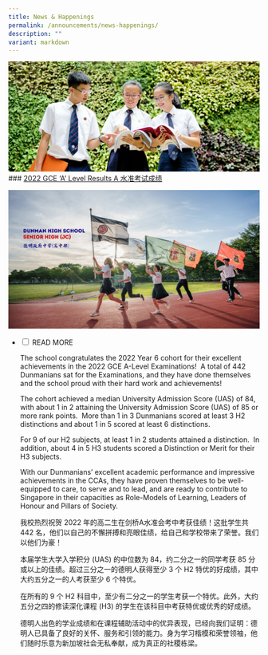 ```yaml
---
title: News & Happenings
permalink: /announcements/news-happenings/
description: ""
variant: markdown
---
```

![](/images/Homepage/masthead-announcement-school.jpg)### [2022 GCE ‘A’ Level Results A 水准考试成绩](https://dhs.edu.sg/sh-news-happenings)

![](/images/Homepage/senior%20high.png)

<ul class="jekyllcodex_accordion">
  <li>
    <input type="checkbox" id="accordion1">
    <label for="accordion1">READ MORE</label>
    <div>

<p>The school congratulates the 2022 Year 6 cohort for their excellent achievements in the 2022 GCE A-Level Examinations! &nbsp;A total of 442 Dunmanians sat for the Examinations, and they have done themselves and the school proud with their hard work and achievements!</p>

<p>The cohort achieved a median University Admission Score (UAS) of 84, with about 1 in 2 attaining the University Admission Score (UAS) of 85 or more rank points. &nbsp;More than 1 in 3 Dunmanians scored at least 3 H2 distinctions and about 1 in 5 scored at least 6 distinctions.</p>

<p>For 9 of our H2 subjects, at least 1 in 2 students attained a distinction. &nbsp;In addition, about 4 in 5 H3 students scored a Distinction or Merit for their H3 subjects.</p>

<p>With our Dunmanians’ excellent academic performance and impressive achievements in the CCAs, they have proven themselves to be well-equipped to care, to serve and to lead, and are ready to contribute to Singapore in their capacities as Role-Models of Learning, Leaders of Honour and Pillars of Society.</p>

<p>我校热烈祝贺 2022 年的高二生在剑桥A水准会考中考获佳绩！这批学生共 442 名，他们以自己的不懈拼搏和亮眼佳绩，给自己和学校带来了荣誉。我们以他们为豪！

本届学生大学入学积分 (UAS) 的中位数为 84，约二分之一的同学考获 85 分或以上的佳绩。超过三分之一的德明人获得至少 3 个 H2 特优的好成绩，其中大约五分之一的人考获至少 6 个特优。

</p><p>在所有的 9 个 H2 科目中，至少有二分之一的学生考获一个特优。此外，大约五分之四的修读深化课程 (H3) 的学生在该科目中考获特优或优秀的好成绩。</p>

<p>德明人出色的学业成绩和在课程辅助活动中的优异表现，已经向我们证明：德明人已具备了良好的关怀、服务和引领的能力。身为学习楷模和荣誉领袖，他们随时乐意为新加坡社会无私奉献，成为真正的社稷栋梁。</p></div></li></ul>
